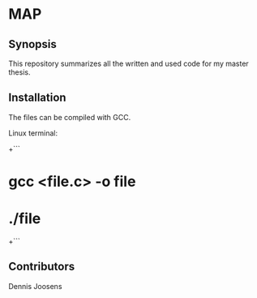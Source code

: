 # MAP

Synopsis
--------
This repository summarizes all the written and used code for my master thesis.

Installation
------------
The files can be compiled with GCC.

Linux terminal:

+```
# gcc <file.c> -o file
# ./file
+```

Contributors
------------
Dennis Joosens
